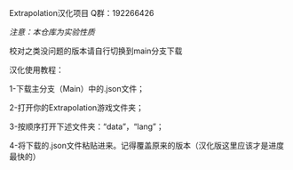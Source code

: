 Extrapolation汉化项目
Q群：192266426

*注意：本仓库为实验性质*

校对之类没问题的版本请自行切换到main分支下载


汉化使用教程：

1-下载主分支（Main）中的.json文件；

2-打开你的Extrapolation游戏文件夹；

3-按顺序打开下述文件夹：“data”，“lang”；

4-将下载的.json文件粘贴进来。记得覆盖原来的版本（汉化版这里应该才是进度最快的）
